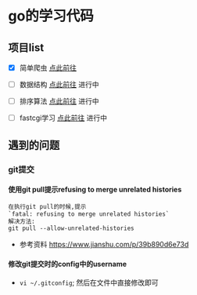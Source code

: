 # go的学习代码

## 项目list
- [x] 简单爬虫 [点此前往](src/practice/http)
- [ ] 数据结构 [点此前往](src/practice/dataStructure/binaryTree)  进行中
- [ ] 排序算法 [点此前往](src/practice/studySort)  进行中
- [ ] fastcgi学习 [点此前往](src/practice/fastCgiStudy)  进行中


## 遇到的问题

### git提交

#### 使用git pull提示refusing to merge unrelated histories

```html
在执行git pull的时候,提示
`fatal: refusing to merge unrelated histories`
解决方法:
git pull --allow-unrelated-histories
```
* 参考资料 https://www.jianshu.com/p/39b890d6e73d

#### 修改git提交时的config中的username
* `vi ~/.gitconfig`; 然后在文件中直接修改即可